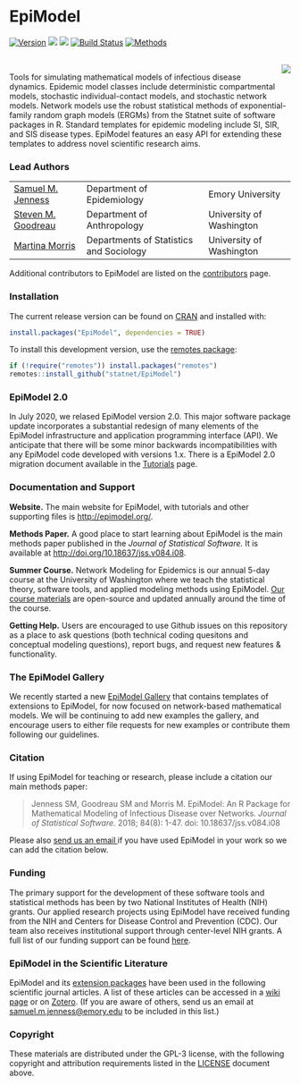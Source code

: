 EpiModel
===============

[![Version](http://img.shields.io/badge/Version-2.0.3-orange.svg?style=flat)](https://github.com/statnet/EpiModel/releases/tag/v2.0.3)
[![](http://cranlogs.r-pkg.org/badges/EpiModel?color=yellow)](http://cran.rstudio.com/web/packages/EpiModel/index.html)
[![](http://cranlogs.r-pkg.org/badges/grand-total/EpiModel?color=blue)](http://cran.rstudio.com/web/packages/EpiModel/index.html)
[![Build Status](https://travis-ci.org/statnet/EpiModel.svg?branch=master)](https://travis-ci.org/statnet/EpiModel)
[![Methods](https://img.shields.io/badge/docs-Methods-943ad8.svg)](http://doi.org/10.18637/jss.v084.i08)

<br>
<img align="right" src="http://www.epimodel.org/movie.gif">

Tools for simulating mathematical models of infectious disease dynamics. Epidemic model classes include deterministic compartmental models, stochastic individual-contact models, and stochastic network models. Network models use the robust statistical methods of exponential-family random graph models (ERGMs) from the Statnet suite of software packages in R. Standard templates for epidemic modeling include SI, SIR, and SIS disease types. EpiModel features an easy API for extending these templates to address novel scientific research aims.

### Lead Authors
<table>
  <tr>
    <td><a href="http://samueljenness.org/" target="_blank">Samuel M. Jenness</a></th>
    <td>Department of Epidemiology</th>
    <td>Emory University</th>
  </tr>
  <tr>
    <td><a href="http://faculty.washington.edu/goodreau/" target="_blank">Steven M. Goodreau</a></td>
    <td>Department of Anthropology</td>
    <td>University of Washington</td>
  </tr>
  <tr>
    <td><a href="http://faculty.washington.edu/morrism/" target="_blank">Martina Morris</a></td>
    <td>Departments of Statistics and Sociology</td>
    <td>University of Washington</td>
  </tr>
</table>

Additional contributors to EpiModel are listed on the [contributors](https://github.com/statnet/EpiModel/graphs/contributors) page.


### Installation
The current release version can be found on <a href="http://cran.r-project.org/web/packages/EpiModel/index.html" target="_blank">CRAN</a> and installed with:
```r
install.packages("EpiModel", dependencies = TRUE)
```

To install this development version, use the <a href="https://github.com/r-lib/remotes" target="_blank">remotes package</a>:
```r
if (!require("remotes")) install.packages("remotes")
remotes::install_github("statnet/EpiModel")
```

### EpiModel 2.0

In July 2020, we relased EpiModel version 2.0. This major software package update incorporates a substantial redesign of many elements of the EpiModel infrastructure and application programming interface (API). We anticipate that there will be some minor backwards incompatibilities with any EpiModel code developed with versions 1.x. There is a EpiModel 2.0 migration document available in the <a href="http://www.epimodel.org/tut.html" target="_blank"> Tutorials</a> page.


### Documentation and Support

**Website.** The main website for EpiModel, with tutorials and other supporting files is <a href="http://epimodel.org/" target="_blank">http://epimodel.org/</a>.

**Methods Paper.** A good place to start learning about EpiModel is the main methods paper published in the *Journal of Statistical Software.* It is available at <a href="http://doi.org/10.18637/jss.v084.i08" target="_blank">http://doi.org/10.18637/jss.v084.i08</a>.

**Summer Course.** Network Modeling for Epidemics is our annual 5-day course at the University of Washington where we teach the statistical theory, software tools, and applied modeling methods using EpiModel. <a href="http://statnet.github.io/nme/" target="_blank">Our course materials</a> are open-source and updated annually around the time of the course.

**Getting Help.** Users are encouraged to use Github issues on this repository as a place to ask questions (both technical coding quesitons and conceptual modeling questions), report bugs, and request new features & functionality. 


### The EpiModel Gallery
We recently started a new <a href="https://github.com/statnet/EpiModel-Gallery" target="_blank">EpiModel Gallery</a> that contains templates of extensions to EpiModel, for now focused on network-based mathematical models. We will be continuing to add new examples the gallery, and encourage users to either file requests for new examples or contribute them following our guidelines.

### Citation
If using EpiModel for teaching or research, please include a citation our main methods paper:

> Jenness SM, Goodreau SM and Morris M. EpiModel: An R Package for Mathematical Modeling of Infectious Disease over Networks. *Journal of Statistical Software.* 2018; 84(8): 1-47. doi: 10.18637/jss.v084.i08

Please also <a href="mailto:samuel.m.jenness@emory.edu?Subject=We Used EpiModel in Our Study!" target="_top">send us an email </a> if you have used EpiModel in your work so we can add the citation below.

### Funding
The primary support for the development of these software tools and statistical methods has been by two National Institutes of Health (NIH) grants. Our applied research projects using EpiModel have received funding from the NIH and Centers for Disease Control and Prevention (CDC). Our team also receives institutional support through center-level NIH grants. A full list of our funding support can be found [here](https://github.com/statnet/EpiModel/wiki/EpiModel-Funding).


### EpiModel in the Scientific Literature

EpiModel and its [extension packages](https://github.com/statnet/EpiModelHIV) have been used in the following scientific journal articles. A list of these articles can be accessed in a [wiki page](https://github.com/statnet/EpiModel/wiki/EpiModel-in-the-Scientific-Literature) or on [Zotero](https://www.zotero.org/groups/2486200/epimodel_literature/library). (If you are aware of others, send us an email at samuel.m.jenness@emory.edu to be included in this list.)


### Copyright
These materials are distributed under the GPL-3 license, with the following copyright and attribution requirements listed in the [LICENSE](https://github.com/statnet/EpiModel/blob/master/LICENSE.md) document above.
